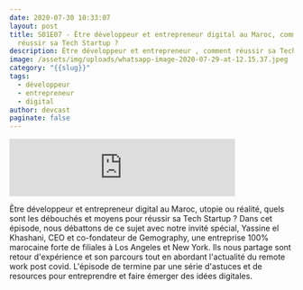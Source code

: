 ```yaml
---
date: 2020-07-30 10:33:07
layout: post
title: S01E07 - Être développeur et entrepreneur digital au Maroc, comment
  réussir sa Tech Startup ?
description: Être développeur et entrepreneur , comment réussir sa Tech Startup ?
image: /assets/img/uploads/whatsapp-image-2020-07-29-at-12.15.37.jpeg
category: "{{slug}}"
tags:
  - développeur
  - entrepreneur
  - digital
author: devcast
paginate: false
---
```



<iframe src="https://anchor.fm/devcastma/embed/episodes/S01E07---tre-dveloppeur-et-entrepreneur-digital-au-Maroc--comment-russir-sa-Tech-Startup-eheeqh" height="102px" width="400px" frameborder="0" scrolling="no"></iframe>

Être développeur et entrepreneur digital au Maroc, utopie ou réalité, quels sont les débouchés et moyens pour réussir sa Tech Startup ? Dans cet épisode, nous débattons de ce sujet avec notre invité spécial, Yassine el Khashani, CEO et co-fondateur de Gemography, une entreprise 100% marocaine forte de filiales à Los Angeles et New York. Ils nous partage sont retour d'expérience et son parcours tout en abordant l'actualité du remote work post covid. L'épisode de termine par une série d'astuces et de resources pour entreprendre et faire émerger des idées digitales.

[](https://www.facebook.com/dialog/share?app_id=446611785530020&href=https://anchor.fm/devcastma/episodes/S01E07---tre-dveloppeur-et-entrepreneur-digital-au-Maroc--comment-russir-sa-Tech-Startup-eheeqh&redirect_uri=https://anchor.fm/devcastma/episodes/S01E07---tre-dveloppeur-et-entrepreneur-digital-au-Maroc--comment-russir-sa-Tech-Startup-eheeqh)

[](https://twitter.com/intent/tweet?text=Listen%20to%20%22S01E07%20-%20%C3%8Atre%20d%C3%A9veloppeur%20et%20entrepreneur%20digital%20au%20Maroc,%20comment%20r%C3%A9ussir%20sa%20Tech%20Startup%20?%22%20by%20DevCast.ma.%20%E2%9A%93%20https://anchor.fm/devcastma/episodes/S01E07---tre-dveloppeur-et-entrepreneur-digital-au-Maroc--comment-russir-sa-Tech-Startup-eheeqh)